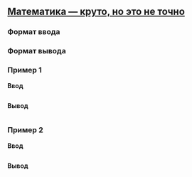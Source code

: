 ## [Математика — круто, но это не точно](../../../solutions/6.1/61_a.py)



### Формат ввода



### Формат вывода



### Пример 1

**Ввод**
```plaintext

```

**Вывод**
```plaintext

```

### Пример 2

**Ввод**
```plaintext

```

**Вывод**
```plaintext

```